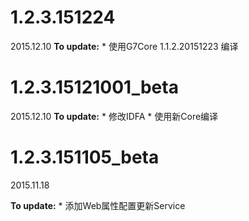 

# 1.2.3.151224
2015.12.10
**To update:**
	* 使用G7Core 1.1.2.20151223 编译

# 1.2.3.15121001_beta
2015.12.10
**To update:**
	* 修改IDFA
	* 使用新Core编译


# 1.2.3.151105_beta

2015.11.18

**To update:**
	* 添加Web属性配置更新Service



